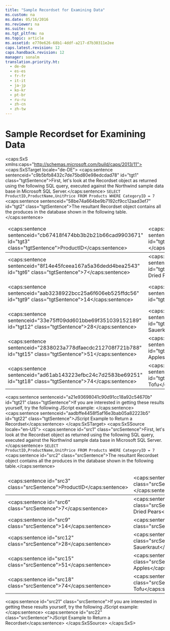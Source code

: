 ```yaml
---
title: "Sample Recordset for Examining Data"
ms.custom: na
ms.date: 05/16/2016
ms.reviewer: na
ms.suite: na
ms.tgt_pltfrm: na
ms.topic: article
ms.assetid: e770e626-68b1-4ddf-a217-d7b30311e2ee
caps.latest.revision: 12
caps.handback.revision: 12
manager: sonalm
translation.priority.ht: 
  - de-de
  - es-es
  - fr-fr
  - it-it
  - ja-jp
  - ko-kr
  - pt-br
  - ru-ru
  - zh-cn
  - zh-tw
---
```

# Sample Recordset for Examining Data
<?xml version="1.0" encoding="utf-8"?>
<caps:SxS xmlns:caps="http://schemas.microsoft.com/build/caps/2013/11">
  <caps:SxSTarget locale="de-DE">
    <developerReferenceWithoutSyntaxDocument xsi:schemaLocation="http://ddue.schemas.microsoft.com/authoring/2003/5 http://dduestorage.blob.core.windows.net/ddueschema/developer.xsd" xmlns="http://ddue.schemas.microsoft.com/authoring/2003/5" xmlns:xlink="http://www.w3.org/1999/xlink" xmlns:xsi="http://www.w3.org/2001/XMLSchema-instance">
      <introduction>
        <para>
          <caps:sentence sentenceid="c9b5bfb8432c7de75bd80e98edcdad78" id="tgt1" class="tgtSentence">First, let's look at the <legacyBold>Recordset</legacyBold> object as returned using the following SQL query, executed against the Northwind sample data base in Microsoft SQL Server.</caps:sentence>
        </para>
        <code>SELECT ProductID,ProductName,UnitPrice 
FROM Products 
WHERE CategoryID = 7  </code>
        <para>
          <caps:sentence sentenceid="58be74a664be9b7192cf9cc12aad3ef7" id="tgt2" class="tgtSentence">The resultant <legacyBold>Recordset</legacyBold> object contains all the produces in the database shown in the following table.</caps:sentence>
        </para>
        <table>
          <thead>
            <tr>
              <TD>
                <para>
                  <caps:sentence sentenceid="cb67418f474bb3b2b21b66cad9903671" id="tgt3" class="tgtSentence">ProductID</caps:sentence>
                </para>
              </TD>
              <TD>
                <para>
                  <caps:sentence sentenceid="b091db7582897e22a216c47809ef2cd6" id="tgt4" class="tgtSentence"> ProductName </caps:sentence>
                </para>
              </TD>
              <TD>
                <para>
                  <caps:sentence sentenceid="8545a0b3f5794e3d5a62c760b843d713" id="tgt5" class="tgtSentence"> UnitPrice</caps:sentence>
                </para>
              </TD>
            </tr>
          </thead>
          <tbody>
            <tr>
              <TD>
                <para>
                  <caps:sentence sentenceid="8f14e45fceea167a5a36dedd4bea2543" id="tgt6" class="tgtSentence">7</caps:sentence>
                </para>
              </TD>
              <TD>
                <para>
                  <caps:sentence sentenceid="fc937ee4bc0e02154ac237d6016a70f9" id="tgt7" class="tgtSentence">Uncle Bob's Organic Dried Pears</caps:sentence>
                </para>
              </TD>
              <TD>
                <para>
                  <caps:sentence sentenceid="dd986c04126f00a30158facd05409ffc" id="tgt8" class="tgtSentence">30.0000</caps:sentence>
                </para>
              </TD>
            </tr>
            <tr>
              <TD>
                <para>
                  <caps:sentence sentenceid="aab3238922bcc25a6f606eb525ffdc56" id="tgt9" class="tgtSentence">14</caps:sentence>
                </para>
              </TD>
              <TD>
                <para>
                  <caps:sentence sentenceid="5df7f1701b778d03d57456afea567922" id="tgt10" class="tgtSentence">Tofu</caps:sentence>
                </para>
              </TD>
              <TD>
                <para>
                  <caps:sentence sentenceid="4b45f0162741df63b3e3275b3f97625a" id="tgt11" class="tgtSentence">23.2500</caps:sentence>
                </para>
              </TD>
            </tr>
            <tr>
              <TD>
                <para>
                  <caps:sentence sentenceid="33e75ff09dd601bbe69f351039152189" id="tgt12" class="tgtSentence">28</caps:sentence>
                </para>
              </TD>
              <TD>
                <para>
                  <caps:sentence sentenceid="83abeb51e88540f92b94b0e093d99a1a" id="tgt13" class="tgtSentence">Rssle Sauerkraut</caps:sentence>
                </para>
              </TD>
              <TD>
                <para>
                  <caps:sentence sentenceid="719464c9a55af0f7b4eeb3d71b433113" id="tgt14" class="tgtSentence">45.6000</caps:sentence>
                </para>
              </TD>
            </tr>
            <tr>
              <TD>
                <para>
                  <caps:sentence sentenceid="2838023a778dfaecdc212708f721b788" id="tgt15" class="tgtSentence">51</caps:sentence>
                </para>
              </TD>
              <TD>
                <para>
                  <caps:sentence sentenceid="57dff3a96fb1434cc3ba684ab1d661fa" id="tgt16" class="tgtSentence">Manjimup Dried Apples</caps:sentence>
                </para>
              </TD>
              <TD>
                <para>
                  <caps:sentence sentenceid="9d40d810dddcaade7299cdba2a78211c" id="tgt17" class="tgtSentence">53.0000</caps:sentence>
                </para>
              </TD>
            </tr>
            <tr>
              <TD>
                <para>
                  <caps:sentence sentenceid="ad61ab143223efbc24c7d2583be69251" id="tgt18" class="tgtSentence">74</caps:sentence>
                </para>
              </TD>
              <TD>
                <para>
                  <caps:sentence sentenceid="037c61573ada8ba1a351164b56241b39" id="tgt19" class="tgtSentence">Longlife Tofu</caps:sentence>
                </para>
              </TD>
              <TD>
                <para>
                  <caps:sentence sentenceid="863d6e51a2cc27a080f62327e719b41e" id="tgt20" class="tgtSentence">10.0000</caps:sentence>
                </para>
              </TD>
            </tr>
          </tbody>
        </table>
        <para>
          <caps:sentence sentenceid="a21e93698041c90d91cc18a92c54670b" id="tgt21" class="tgtSentence">If you are interested in getting these results yourself, try the following JScript example:  </caps:sentence>
        </para>
        <list class="bullet">
          <listItem>
            <para>
              <legacyLink xlink:href="74aad8a6-06cc-4a2c-811a-d78f9b741d84">
                <caps:sentence sentenceid="aadbffe4458f5af16e3bab05a82223b5" id="tgt22" class="tgtSentence">JScript Example to Return a Recordset</caps:sentence>
              </legacyLink>
            </para>
          </listItem>
        </list>
      </introduction>
      <relatedTopics></relatedTopics>
    </developerReferenceWithoutSyntaxDocument>
  </caps:SxSTarget>
  <caps:SxSSource locale="en-US">
    <developerReferenceWithoutSyntaxDocument xsi:schemaLocation="http://ddue.schemas.microsoft.com/authoring/2003/5 http://dduestorage.blob.core.windows.net/ddueschema/developer.xsd" xmlns="http://ddue.schemas.microsoft.com/authoring/2003/5" xmlns:xlink="http://www.w3.org/1999/xlink" xmlns:xsi="http://www.w3.org/2001/XMLSchema-instance">
      <introduction>
        <para>
          <caps:sentence id="src1" class="srcSentence">First, let's look at the <legacyBold>Recordset</legacyBold> object as returned using the following SQL query, executed against the Northwind sample data base in Microsoft SQL Server.</caps:sentence>
        </para>
        <code>SELECT ProductID,ProductName,UnitPrice 
FROM Products 
WHERE CategoryID = 7  </code>
        <para>
          <caps:sentence id="src2" class="srcSentence">The resultant <legacyBold>Recordset</legacyBold> object contains all the produces in the database shown in the following table.</caps:sentence>
        </para>
        <table>
          <thead>
            <tr>
              <TD>
                <para>
                  <caps:sentence id="src3" class="srcSentence">ProductID</caps:sentence>
                </para>
              </TD>
              <TD>
                <para>
                  <caps:sentence id="src4" class="srcSentence"> ProductName </caps:sentence>
                </para>
              </TD>
              <TD>
                <para>
                  <caps:sentence id="src5" class="srcSentence"> UnitPrice</caps:sentence>
                </para>
              </TD>
            </tr>
          </thead>
          <tbody>
            <tr>
              <TD>
                <para>
                  <caps:sentence id="src6" class="srcSentence">7</caps:sentence>
                </para>
              </TD>
              <TD>
                <para>
                  <caps:sentence id="src7" class="srcSentence">Uncle Bob's Organic Dried Pears</caps:sentence>
                </para>
              </TD>
              <TD>
                <para>
                  <caps:sentence id="src8" class="srcSentence">30.0000</caps:sentence>
                </para>
              </TD>
            </tr>
            <tr>
              <TD>
                <para>
                  <caps:sentence id="src9" class="srcSentence">14</caps:sentence>
                </para>
              </TD>
              <TD>
                <para>
                  <caps:sentence id="src10" class="srcSentence">Tofu</caps:sentence>
                </para>
              </TD>
              <TD>
                <para>
                  <caps:sentence id="src11" class="srcSentence">23.2500</caps:sentence>
                </para>
              </TD>
            </tr>
            <tr>
              <TD>
                <para>
                  <caps:sentence id="src12" class="srcSentence">28</caps:sentence>
                </para>
              </TD>
              <TD>
                <para>
                  <caps:sentence id="src13" class="srcSentence">Rssle Sauerkraut</caps:sentence>
                </para>
              </TD>
              <TD>
                <para>
                  <caps:sentence id="src14" class="srcSentence">45.6000</caps:sentence>
                </para>
              </TD>
            </tr>
            <tr>
              <TD>
                <para>
                  <caps:sentence id="src15" class="srcSentence">51</caps:sentence>
                </para>
              </TD>
              <TD>
                <para>
                  <caps:sentence id="src16" class="srcSentence">Manjimup Dried Apples</caps:sentence>
                </para>
              </TD>
              <TD>
                <para>
                  <caps:sentence id="src17" class="srcSentence">53.0000</caps:sentence>
                </para>
              </TD>
            </tr>
            <tr>
              <TD>
                <para>
                  <caps:sentence id="src18" class="srcSentence">74</caps:sentence>
                </para>
              </TD>
              <TD>
                <para>
                  <caps:sentence id="src19" class="srcSentence">Longlife Tofu</caps:sentence>
                </para>
              </TD>
              <TD>
                <para>
                  <caps:sentence id="src20" class="srcSentence">10.0000</caps:sentence>
                </para>
              </TD>
            </tr>
          </tbody>
        </table>
        <para>
          <caps:sentence id="src21" class="srcSentence">If you are interested in getting these results yourself, try the following JScript example:  </caps:sentence>
        </para>
        <list class="bullet">
          <listItem>
            <para>
              <legacyLink xlink:href="74aad8a6-06cc-4a2c-811a-d78f9b741d84">
                <caps:sentence id="src22" class="srcSentence">JScript Example to Return a Recordset</caps:sentence>
              </legacyLink>
            </para>
          </listItem>
        </list>
      </introduction>
      <relatedTopics></relatedTopics>
    </developerReferenceWithoutSyntaxDocument>
  </caps:SxSSource>
</caps:SxS>